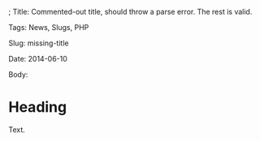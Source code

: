 ; Title: Commented-out title, should throw a parse error. The rest is valid.

Tags: News, Slugs, PHP

Slug: missing-title

Date: 2014-06-10

Body:

# Heading

Text.
